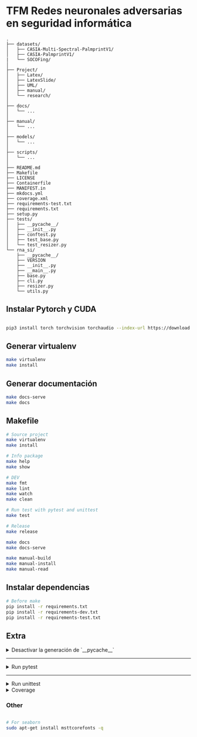 # TFM Redes neuronales adversarias en seguridad informática

```
.
├── datasets/
│   ├── CASIA-Multi-Spectral-PalmprintV1/
│   ├── CASIA-PalmprintV1/
|   └── SOCOFing/
│  
├── Project/
│   ├── Latex/
│   ├── LatexSlide/
│   ├── UML/
│   ├── manual/
│   └── research/
│  
├── docs/
│   └── ...
│  
├── manual/
│   └── ...
│  
├── models/
│   └── ...
│  
├── scripts/
│   └── ...
│  
├── README.md
├── Makefile
├── LICENSE
├── Containerfile
├── MANIFEST.in
├── mkdocs.yml
├── coverage.xml
├── requirements-test.txt
├── requirements.txt
├── setup.py
├── tests/
│   ├── __pycache__/
│   ├── __init__.py
│   ├── conftest.py
│   ├── test_base.py
│   └── test_resizer.py
└── rna_si/
    ├── __pycache__/
    ├── VERSION
    ├── __init__.py
    ├── __main__.py
    ├── base.py
    ├── cli.py
    ├── resizer.py
    └── utils.py
```

## Instalar Pytorch y CUDA

```bash

pip3 install torch torchvision torchaudio --index-url https://download.pytorch.org/whl/cu124

```


## Generar virtualenv

```bash
make virtualenv
make install
```

## Generar documentación

```bash
make docs-serve
make docs
```

## Makefile

```bash
# Source project
make virtualenv
make install

# Info package
make help
make show

# DEV
make fmt
make lint
make watch
make clean

# Run test with pytest and unittest
make test

# Release
make release

make docs
make docs-serve

make manual-build
make manual-install
make manual-read
```

## Instalar dependencias

```bash
# Before make
pip install -r requirements.txt
pip install -r requirements-dev.txt
pip install -r requirements-test.txt
```

## Extra

<details>
<summary> Desactivar la generación de `__pycache__` </summary>

```bash
export PYTHONDONTWRITEBYTECODE=1
```

</details>

---

<details>

<summary>Run pytest</summary>

```bash
pytest tests/pytest/
pytest tests/pytest/test_base.py
```

</details>

---

<details>

<summary>Run unittest</summary>

```bash
python -m unittest tests/utests/__main__.py

python -m unittest tests/utests/mock.py
python -m unittest tests/utests/module1.py
```

</details>

<details>

<summary>Coverage</summary>

```bash
# With parallel = true in .coveragerc
coverage run -m pytest -v tests/pytest/*
coverage run -m unittest -v tests/utests/*
coverage combine
# With parallel = false in .coveragerc
coverage run -a -m pytest -v tests/pytest/*
coverage run -a -m unittest -v tests/utests/*

# Generate report
coverage xml
coverage json
coverage html

python -m coverage run -m pytest -v tests/pytest/test_base.py
python -m coverage run -m unittest -v tests/utests/test_coverage.py
```

</details>

### Other

```bash

# For seaborn
sudo apt-get install msttcorefonts -q
```
